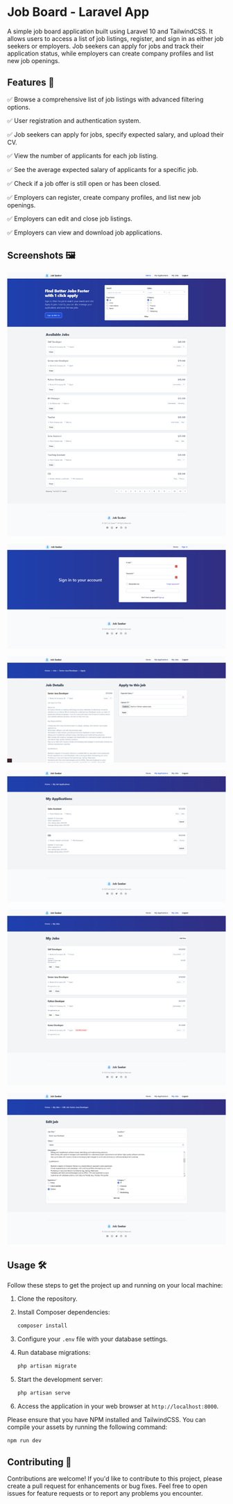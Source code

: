 # Job Board - Laravel App

A simple job board application built using Laravel 10 and TailwindCSS. It allows users to access a list of job listings, register, and sign in as either job seekers or employers. Job seekers can apply for jobs and track their application status, while employers can create company profiles and list new job openings.

## Features 🚀

✅ Browse a comprehensive list of job listings with advanced filtering options.

✅ User registration and authentication system.

✅ Job seekers can apply for jobs, specify expected salary, and upload their CV.

✅ View the number of applicants for each job listing.

✅ See the average expected salary of applicants for a specific job.

✅ Check if a job offer is still open or has been closed.

✅ Employers can register, create company profiles, and list new job openings.

✅ Employers can edit and close job listings.

✅ Employers can view and download job applications.

## Screenshots 🖼️

![alt text](https://github.com/joaocba/laravel-job-board/blob/main/screenshots/job-board-joblist.png?raw=true)

![alt text](https://github.com/joaocba/laravel-job-board/blob/main/screenshots/job-board-login.png?raw=true)

![alt text](https://github.com/joaocba/laravel-job-board/blob/main/screenshots/job-board-jobapply.png?raw=true)

![alt text](https://github.com/joaocba/laravel-job-board/blob/main/screenshots/job-board-myapplications.png?raw=true)

![alt text](https://github.com/joaocba/laravel-job-board/blob/main/screenshots/job-board-myjobs.png?raw=true)

![alt text](https://github.com/joaocba/laravel-job-board/blob/main/screenshots/job-board-editjob.png?raw=true)

## Usage 🛠️

Follow these steps to get the project up and running on your local machine:

1. Clone the repository.

2. Install Composer dependencies:
   ```bash
   composer install
   ```

3. Configure your `.env` file with your database settings.

4. Run database migrations:
   ```bash
   php artisan migrate
   ```

5. Start the development server:
   ```bash
   php artisan serve
   ```

6. Access the application in your web browser at `http://localhost:8000`.

Please ensure that you have NPM installed and TailwindCSS. You can compile your assets by running the following command:

```bash
npm run dev
```

## Contributing 🤝

Contributions are welcome! If you'd like to contribute to this project, please create a pull request for enhancements or bug fixes. Feel free to open issues for feature requests or to report any problems you encounter.
